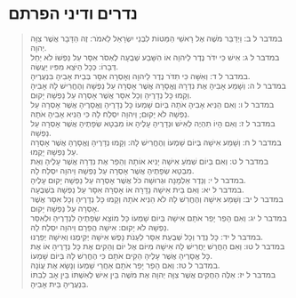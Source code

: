 # נדרים ודיני הפרתם

> במדבר ל ב: וַיְדַבֵּר מֹשֶׁה אֶל רָאשֵׁי הַמַּטּוֹת לִבְנֵי יִשְׂרָאֵל לֵאמֹר:  זֶה הַדָּבָר אֲשֶׁר צִוָּה יְהוָה.  
> במדבר ל ג: אִישׁ כִּי יִדֹּר נֶדֶר לַיהוָה אוֹ הִשָּׁבַע שְׁבֻעָה לֶאְסֹר אִסָּר עַל נַפְשׁוֹ לֹא יַחֵל דְּבָרוֹ:  כְּכָל הַיֹּצֵא מִפִּיו יַעֲשֶׂה.  
> במדבר ל ד: וְאִשָּׁה כִּי תִדֹּר נֶדֶר לַיהוָה וְאָסְרָה אִסָּר בְּבֵית אָבִיהָ בִּנְעֻרֶיהָ.  
> במדבר ל ה: וְשָׁמַע אָבִיהָ אֶת נִדְרָהּ וֶאֱסָרָהּ אֲשֶׁר אָסְרָה עַל נַפְשָׁהּ וְהֶחֱרִישׁ לָהּ אָבִיהָ וְקָמוּ כָּל נְדָרֶיהָ וְכָל אִסָּר אֲשֶׁר אָסְרָה עַל נַפְשָׁהּ יָקוּם.  
> במדבר ל ו: וְאִם הֵנִיא אָבִיהָ אֹתָהּ בְּיוֹם שָׁמְעוֹ כָּל נְדָרֶיהָ וֶאֱסָרֶיהָ אֲשֶׁר אָסְרָה עַל נַפְשָׁהּ לֹא יָקוּם; וַיהוָה יִסְלַח לָהּ כִּי הֵנִיא אָבִיהָ אֹתָהּ.  
> במדבר ל ז: וְאִם הָיוֹ תִהְיֶה לְאִישׁ וּנְדָרֶיהָ עָלֶיהָ אוֹ מִבְטָא שְׂפָתֶיהָ אֲשֶׁר אָסְרָה עַל נַפְשָׁהּ.  
> במדבר ל ח: וְשָׁמַע אִישָׁהּ בְּיוֹם שָׁמְעוֹ וְהֶחֱרִישׁ לָהּ:  וְקָמוּ נְדָרֶיהָ וֶאֱסָרֶהָ אֲשֶׁר אָסְרָה עַל נַפְשָׁהּ יָקֻמוּ.  
> במדבר ל ט: וְאִם בְּיוֹם שְׁמֹעַ אִישָׁהּ יָנִיא אוֹתָהּ וְהֵפֵר אֶת נִדְרָהּ אֲשֶׁר עָלֶיהָ וְאֵת מִבְטָא שְׂפָתֶיהָ אֲשֶׁר אָסְרָה עַל נַפְשָׁהּ וַיהוָה יִסְלַח לָהּ.  
> במדבר ל י: וְנֵדֶר אַלְמָנָה וּגְרוּשָׁה כֹּל אֲשֶׁר אָסְרָה עַל נַפְשָׁהּ יָקוּם עָלֶיהָ.  
> במדבר ל יא: וְאִם בֵּית אִישָׁהּ נָדָרָה אוֹ אָסְרָה אִסָּר עַל נַפְשָׁהּ בִּשְׁבֻעָה.  
> במדבר ל יב: וְשָׁמַע אִישָׁהּ וְהֶחֱרִשׁ לָהּ לֹא הֵנִיא אֹתָהּ וְקָמוּ כָּל נְדָרֶיהָ וְכָל אִסָּר אֲשֶׁר אָסְרָה עַל נַפְשָׁהּ יָקוּם.  
> במדבר ל יג: וְאִם הָפֵר יָפֵר אֹתָם אִישָׁהּ בְּיוֹם שָׁמְעוֹ כָּל מוֹצָא שְׂפָתֶיהָ לִנְדָרֶיהָ וּלְאִסַּר נַפְשָׁהּ לֹא יָקוּם:  אִישָׁהּ הֲפֵרָם וַיהוָה יִסְלַח לָהּ.  
> במדבר ל יד: כָּל נֵדֶר וְכָל שְׁבֻעַת אִסָּר לְעַנֹּת נָפֶשׁ אִישָׁהּ יְקִימֶנּוּ וְאִישָׁהּ יְפֵרֶנּוּ.  
> במדבר ל טו: וְאִם הַחֲרֵשׁ יַחֲרִישׁ לָהּ אִישָׁהּ מִיּוֹם אֶל יוֹם וְהֵקִים אֶת כָּל נְדָרֶיהָ אוֹ אֶת כָּל אֱסָרֶיהָ אֲשֶׁר עָלֶיהָ הֵקִים אֹתָם כִּי הֶחֱרִשׁ לָהּ בְּיוֹם שָׁמְעוֹ.  
> במדבר ל טז: וְאִם הָפֵר יָפֵר אֹתָם אַחֲרֵי שָׁמְעוֹ וְנָשָׂא אֶת עֲוֹנָהּ.  
> במדבר ל יז: אֵלֶּה הַחֻקִּים אֲשֶׁר צִוָּה יְהוָה אֶת מֹשֶׁה בֵּין אִישׁ לְאִשְׁתּוֹ בֵּין אָב לְבִתּוֹ בִּנְעֻרֶיהָ בֵּית אָבִיהָ.   
 

